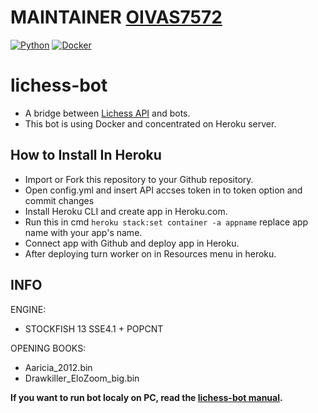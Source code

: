 # MAINTAINER [OIVAS7572](https://github.com/OIVAS7572)

[![Python](https://github.com/OIVAS7572/lichess-bot/actions/workflows/Python.yml/badge.svg)](https://github.com/OIVAS7572/lichess-bot/actions/workflows/Python.yml)
[![Docker](https://github.com/OIVAS7572/lichess-bot/actions/workflows/Docker.yml/badge.svg)](https://github.com/OIVAS7572/lichess-bot/actions/workflows/Docker.yml)

# lichess-bot

- A bridge between [Lichess API](https://lichess.org/api#tag/Bot) and bots.
- This bot is using Docker and concentrated on Heroku server.

## How to Install In Heroku

- Import or Fork this repository to your Github repository.
- Open config.yml and insert API accses token in to token option and commit changes
- Install Heroku CLI and create app in Heroku.com.
- Run this in cmd `heroku stack:set container -a appname` replace app name with your app's name.
- Connect app with Github and deploy app in Heroku.
- After deploying turn worker on in Resources menu in heroku. 

## INFO

ENGINE:
- STOCKFISH 13 SSE4.1 + POPCNT

OPENING BOOKS: 
- Aaricia_2012.bin
- Drawkiller_EloZoom_big.bin

**If you want to run bot localy on PC, read the [lichess-bot manual](https://github.com/ShailChoksi/lichess-bot#lichess-bot).**
